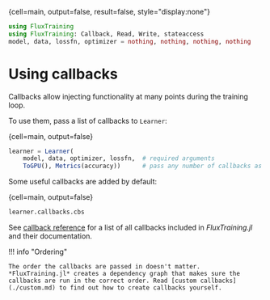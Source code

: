 {cell=main, output=false, result=false, style="display:none"}
```julia
using FluxTraining
using FluxTraining: Callback, Read, Write, stateaccess
model, data, lossfn, optimizer = nothing, nothing, nothing, nothing
```

# Using callbacks

Callbacks allow injecting functionality at many points during the training loop.

To use them, pass a list of callbacks to `Learner`:

{cell=main, output=false}
```julia
learner = Learner(
    model, data, optimizer, lossfn,  # required arguments
    ToGPU(), Metrics(accuracy))      # pass any number of callbacks as additional arguments
```

Some useful callbacks are added by default:

{cell=main, output=false}
```julia
learner.callbacks.cbs
```

See [callback reference](./reference.md) for a list of all callbacks included in *FluxTraining.jl* and their documentation.
    
!!! info "Ordering"

    The order the callbacks are passed in doesn't matter. *FluxTraining.jl* creates a dependency graph that makes sure the callbacks are run in the correct order. Read [custom callbacks](./custom.md) to find out how to create callbacks yourself.